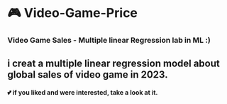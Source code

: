 # 🎮 Video-Game-Price
### Video Game  Sales - Multiple linear Regression lab in ML :)
## i creat a multiple linear regression model about global sales of video game in 2023.
#### 💕 if you liked and were interested, take a look at it.
